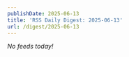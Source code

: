 ```yaml
---
publishDate: 2025-06-13
title: 'RSS Daily Digest: 2025-06-13'
url: /digest/2025-06-13
---
```


_No feeds today!_
